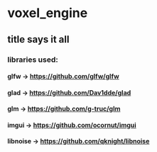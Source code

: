 # voxel_engine

## title says it all

### libraries used:

#### glfw -> https://github.com/glfw/glfw
#### glad -> https://github.com/Dav1dde/glad
#### glm -> https://github.com/g-truc/glm
#### imgui -> https://github.com/ocornut/imgui
#### libnoise -> https://github.com/qknight/libnoise
